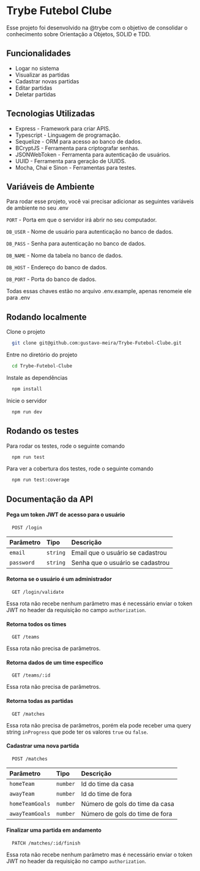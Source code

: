 
# Trybe Futebol Clube

Esse projeto foi desenvolvido na @trybe com o objetivo de consolidar o conhecimento sobre Orientação a Objetos, SOLID e TDD.

## Funcionalidades

- Logar no sistema
- Visualizar as partidas
- Cadastrar novas partidas
- Editar partidas
- Deletar partidas


## Tecnologias Utilizadas

-  Express - Framework para criar APIS.
-  Typescript - Linguagem de programação.
-  Sequelize - ORM para acesso ao banco de dados.
-  BCryptJS - Ferramenta para criptografar senhas.
-  JSONWebToken - Ferramenta para autenticação de usuários.
-  UUID - Ferramenta para geração de UUIDS.
-  Mocha, Chai e Sinon - Ferramentas para testes.

## Variáveis de Ambiente

Para rodar esse projeto, você vai precisar adicionar as seguintes variáveis de ambiente no seu .env

`PORT` - Porta em que o servidor irá abrir no seu computador.

`DB_USER` - Nome de usuário para autenticação no banco de dados.

`DB_PASS` - Senha para autenticação no banco de dados.

`DB_NAME` - Nome da tabela no banco de dados.

`DB_HOST` - Endereço do banco de dados.

`DB_PORT` - Porta do banco de dados.

Todas essas chaves estão no arquivo .env.example, apenas renomeie ele para .env

## Rodando localmente

Clone o projeto

```bash
  git clone git@github.com:gustavo-meira/Trybe-Futebol-Clube.git
```

Entre no diretório do projeto

```bash
  cd Trybe-Futebol-Clube
```

Instale as dependências

```bash
  npm install
```

Inicie o servidor

```bash
  npm run dev
```


## Rodando os testes

Para rodar os testes, rode o seguinte comando

```bash
  npm run test
```

Para ver a cobertura dos testes, rode o seguinte comando

```bash
  npm run test:coverage
```
## Documentação da API

#### Pega um token JWT de acesso para o usuário

```http
  POST /login
```

| Parâmetro   | Tipo       | Descrição                           |
| :---------- | :--------- | :---------------------------------- |
| `email` | `string` | Email que o usuário se cadastrou |
| `password` | `string` | Senha que o usuário se cadastrou |

#### Retorna se o usuário é um administrador

```http
  GET /login/validate
```
Essa rota não recebe nenhum parâmetro mas é necessário enviar o token JWT no header da requisição no campo `authorization`.

#### Retorna todos os times

```http
  GET /teams
```

Essa rota não precisa de parâmetros.

#### Retorna dados de um time específico

```http
  GET /teams/:id
```
Essa rota não precisa de parâmetros.

#### Retorna todas as partidas

```http
  GET /matches
```

Essa rota não precisa de parâmetros, porém ela pode receber uma query string `inProgress` que pode ter os valores `true` ou `false`.

#### Cadastrar uma nova partida

```http
  POST /matches
```

| Parâmetro   | Tipo       | Descrição                           |
| :---------- | :--------- | :---------------------------------- |
| `homeTeam` | `number` | Id do time da casa |
| `awayTeam` | `number` | Id do time de fora |
| `homeTeamGoals` | `number` | Número de gols do time da casa |
| `awayTeamGoals` | `number` | Número de gols do time de fora |

#### Finalizar uma partida em andamento
  
```http
  PATCH /matches/:id/finish
```

Essa rota não recebe nenhum parâmetro mas é necessário enviar o token JWT no header da requisição no campo `authorization`.
